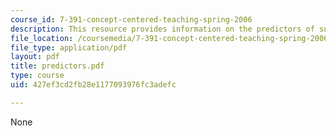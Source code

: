 ```yaml
---
course_id: 7-391-concept-centered-teaching-spring-2006
description: This resource provides information on the predictors of success in college.
file_location: /coursemedia/7-391-concept-centered-teaching-spring-2006/427ef3cd2fb28e1177093976fc3adefc_predictors.pdf
file_type: application/pdf
layout: pdf
title: predictors.pdf
type: course
uid: 427ef3cd2fb28e1177093976fc3adefc

---
```

None